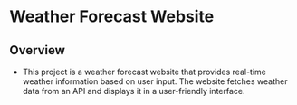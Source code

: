# Weather Forecast Website
## Overview
- This project is a weather forecast website that provides real-time weather information based on user input. The website fetches weather data from an API and displays it in a user-friendly interface.
